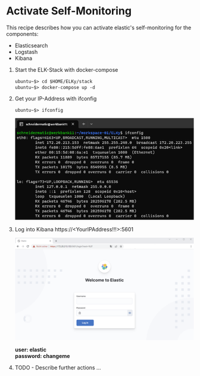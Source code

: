 # Activate Self-Monitoring

This recipe describes how you can activate elastic's self-monitoring for the components:

- Elasticsearch
- Logstash
- Kibana

01. Start the ELK-Stack with docker-compose

        ubuntu~$> cd $HOME/ELKy/stack
        ubuntu~$> docker-compose up -d

02. Get your IP-Address with ifconfig

        ubuntu~$> ifconfig

    ![Ubuntu CLI](../resources/images/image01.png)

03. Log into Kibana
        https://<YourIPAddress!!!>:5601

    ![Kibana Login](../resources/images/image02.png)

    **user: elastic**\
    **password: changeme**

04. TODO - Describe further actions ...